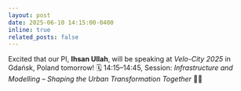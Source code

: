 ```yaml
---
layout: post
date: 2025-06-10 14:15:00-0400
inline: true
related_posts: false
---
```

Excited that our PI, **Ihsan Ullah**, will be speaking at *Velo-City 2025* in Gdańsk, Poland tomorrow! 🗓 14:15–14:45, Session: *Infrastructure and Modelling – Shaping the Urban Transformation Together* 🚴‍♂️
